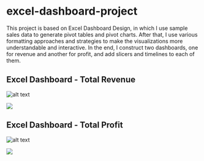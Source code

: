 # excel-dashboard-project

This project is based on Excel Dashboard Design, in which I use sample sales data to generate pivot tables and pivot charts. After that, I use various formatting approaches and strategies to make the visualizations more understandable and interactive. In the end, I construct two dashboards, one for revenue and another for profit, and add slicers and timelines to each of them.

## Excel Dashboard - Total Revenue 

![alt text](https://https://github.com/KunwarManish/excel-project/blob/main/Excel%20Dashboard/images/sales-revenue-dashboard.JPG?raw=true)

![](images/sales-revenue-dashboard.JPG)


## Excel Dashboard - Total Profit  

![alt text](https://https://github.com/KunwarManish/excel-project/blob/main/Excel%20Dashboard/images/sales-profit-dashboard.JPG?raw=true)

![](images/sales-profit-dashboard.JPG)

